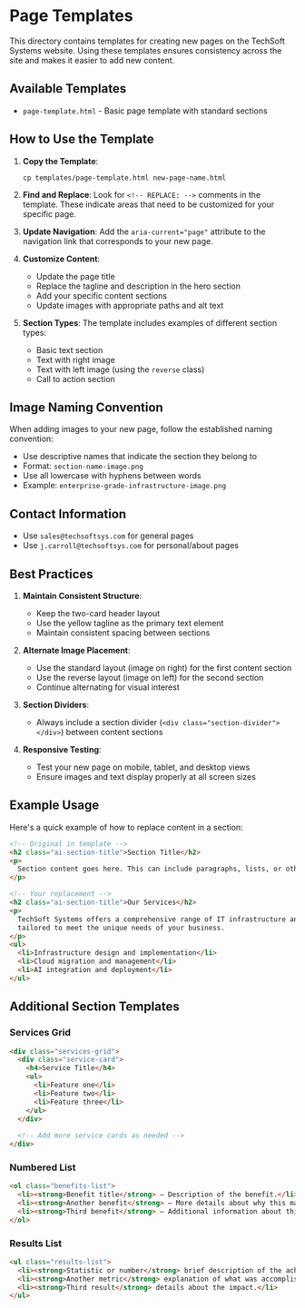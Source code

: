 # Page Templates

This directory contains templates for creating new pages on the TechSoft Systems website. Using these templates ensures consistency across the site and makes it easier to add new content.

## Available Templates

- `page-template.html` - Basic page template with standard sections

## How to Use the Template

1. **Copy the Template**:
   ```
   cp templates/page-template.html new-page-name.html
   ```

2. **Find and Replace**:
   Look for `<!-- REPLACE: -->` comments in the template. These indicate areas that need to be customized for your specific page.

3. **Update Navigation**:
   Add the `aria-current="page"` attribute to the navigation link that corresponds to your new page.

4. **Customize Content**:
   - Update the page title
   - Replace the tagline and description in the hero section
   - Add your specific content sections
   - Update images with appropriate paths and alt text

5. **Section Types**:
   The template includes examples of different section types:
   - Basic text section
   - Text with right image
   - Text with left image (using the `reverse` class)
   - Call to action section

## Image Naming Convention

When adding images to your new page, follow the established naming convention:
- Use descriptive names that indicate the section they belong to
- Format: `section-name-image.png`
- Use all lowercase with hyphens between words
- Example: `enterprise-grade-infrastructure-image.png`

## Contact Information

- Use `sales@techsoftsys.com` for general pages
- Use `j.carroll@techsoftsys.com` for personal/about pages

## Best Practices

1. **Maintain Consistent Structure**:
   - Keep the two-card header layout
   - Use the yellow tagline as the primary text element
   - Maintain consistent spacing between sections

2. **Alternate Image Placement**:
   - Use the standard layout (image on right) for the first content section
   - Use the reverse layout (image on left) for the second section
   - Continue alternating for visual interest

3. **Section Dividers**:
   - Always include a section divider (`<div class="section-divider"></div>`) between content sections

4. **Responsive Testing**:
   - Test your new page on mobile, tablet, and desktop views
   - Ensure images and text display properly at all screen sizes

## Example Usage

Here's a quick example of how to replace content in a section:

```html
<!-- Original in template -->
<h2 class="ai-section-title">Section Title</h2>
<p>
  Section content goes here. This can include paragraphs, lists, or other HTML elements.
</p>

<!-- Your replacement -->
<h2 class="ai-section-title">Our Services</h2>
<p>
  TechSoft Systems offers a comprehensive range of IT infrastructure and AI solutions
  tailored to meet the unique needs of your business.
</p>
<ul>
  <li>Infrastructure design and implementation</li>
  <li>Cloud migration and management</li>
  <li>AI integration and deployment</li>
</ul>
```

## Additional Section Templates

### Services Grid

```html
<div class="services-grid">
  <div class="service-card">
    <h4>Service Title</h4>
    <ul>
      <li>Feature one</li>
      <li>Feature two</li>
      <li>Feature three</li>
    </ul>
  </div>
  
  <!-- Add more service cards as needed -->
</div>
```

### Numbered List

```html
<ol class="benefits-list">
  <li><strong>Benefit title</strong> – Description of the benefit.</li>
  <li><strong>Another benefit</strong> – More details about why this matters.</li>
  <li><strong>Third benefit</strong> – Additional information about this point.</li>
</ol>
```

### Results List

```html
<ul class="results-list">
  <li><strong>Statistic or number</strong> brief description of the achievement.</li>
  <li><strong>Another metric</strong> explanation of what was accomplished.</li>
  <li><strong>Third result</strong> details about the impact.</li>
</ul>
```
